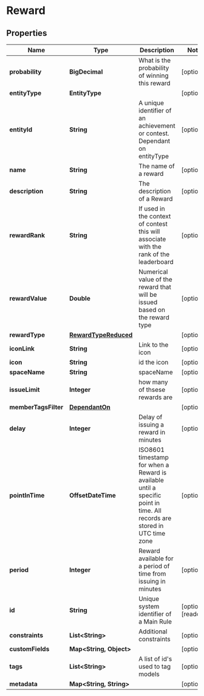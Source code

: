 

# Reward


## Properties

Name | Type | Description | Notes
------------ | ------------- | ------------- | -------------
**probability** | **BigDecimal** | What is the probability of winning this reward |  [optional]
**entityType** | **EntityType** |  |  [optional]
**entityId** | **String** | A unique identifier of an achievement or contest. Dependant on entityType |  [optional]
**name** | **String** | The name of a reward |  [optional]
**description** | **String** | The description of a Reward |  [optional]
**rewardRank** | **String** | If used in the context of contest this will associate with the rank of the leaderboard |  [optional]
**rewardValue** | **Double** | Numerical value of the reward that will be issued based on the reward type |  [optional]
**rewardType** | [**RewardTypeReduced**](RewardTypeReduced.md) |  |  [optional]
**iconLink** | **String** | Link to the icon |  [optional]
**icon** | **String** | id the icon |  [optional]
**spaceName** | **String** | spaceName |  [optional]
**issueLimit** | **Integer** | how many of thsese rewards are |  [optional]
**memberTagsFilter** | [**DependantOn**](DependantOn.md) |  |  [optional]
**delay** | **Integer** | Delay of issuing a reward in minutes |  [optional]
**pointInTime** | **OffsetDateTime** | ISO8601 timestamp for when a Reward is available until a specific point in time. All records are stored in UTC time zone |  [optional]
**period** | **Integer** | Reward available for a period of time from issuing in minutes |  [optional]
**id** | **String** | Unique system identifier of a Main Rule |  [optional] [readonly]
**constraints** | **List&lt;String&gt;** | Additional constraints |  [optional]
**customFields** | **Map&lt;String, Object&gt;** |  |  [optional]
**tags** | **List&lt;String&gt;** | A list of id&#39;s used to tag models |  [optional]
**metadata** | **Map&lt;String, String&gt;** |  |  [optional]



